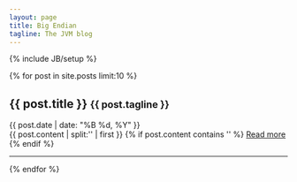 ```yaml
---
layout: page
title: Big Endian
tagline: The JVM blog
---
```

{% include JB/setup %}

{% for post in site.posts limit:10 %}
  <div class="bs-docs-example">
    <div class="page-header"><h2>{{ post.title }} <small>{{ post.tagline }}</small></h2></div>
    <div class="post-full"> 
      <div class="date"><span>{{ post.date | date: "%B %d, %Y" }}</span></div>
      <div class="content">
        {{ post.content | split:'<!--break-->' | first }}
        {% if post.content contains '<!--break-->' %}
          <a href="{{ post.url }}">Read more</a>
        {% endif %}
      </div>
    </div>
  </div>
  <hr class="bs-docs-separator"></hr>
{% endfor %}


